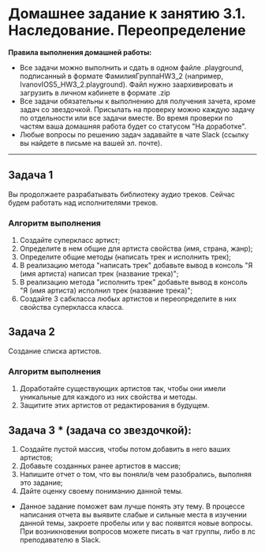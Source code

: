 # Домашнее задание к занятию 3.1. Наследование. Переопределение

**Правила выполнения домашней работы:** 
* Все задачи можно выполнить и сдать в одном файле .playground, подписанный в формате ФамилияГруппаHW3_2 (например, IvanovIOS5_HW3_2.playground). Файл нужно заархивировать и загрузить в личном кабинете в формате .zip
* Все задачи обязательны к выполнению для получения зачета, кроме задач со звездочкой. Присылать на проверку можно каждую задачу по отдельности или все задачи вместе. Во время проверки по частям ваша домашняя работа будет со статусом "На доработке".
* Любые вопросы по решению задач задавайте в чате Slack (ссылку вы найдете в письме на вашей эл. почте).

---

## Задача 1

Вы продолжаете разрабатывать библиотеку аудио треков. Сейчас будем работать над исполнителями треков.

### Алгоритм выполнения

1. Создайте суперкласс артист;
2. Определите в нем общие для артиста свойства (имя, страна, жанр);
3. Определите общие методы (написать трек и исполнить трек);
4. В реализацию метода "написать трек" добавьте вывод в консоль "Я (имя артиста) написал трек (название трека)";
5. В реализацию метода "исполнить трек" добавьте вывод в консоль "Я (имя артиста) исполнил трек (название трека)";
6. Создайте 3 сабкласса любых артистов и переопределите в них свойства суперкласса класса.


## Задача 2

Создание списка артистов.

### Алгоритм выполнения

1. Доработайте существующих артистов так, чтобы они имели уникальные для каждого из них свойства и методы. 
2. Защитите этих артистов от редактирования в будущем.

## Задача 3 * (задача со звездочкой):

1. Создайте пустой массив, чтобы потом добавить в него ваших артистов;
2. Добавьте созданных ранее артистов в массив;
3. Напишите отчет о том, что вы поняли/в чем разобрались, выполняя это задание;
4. Дайте оценку своему пониманию данной темы.

* Данное задание поможет вам лучше понять эту тему. В процессе написания отчета вы выявите слабые и сильные места в изучении данной темы, закроете пробелы или у вас появятся новые вопросы. При возникновении вопросов можете писать в чат группы, либо в лс преподавателю в Slack.

